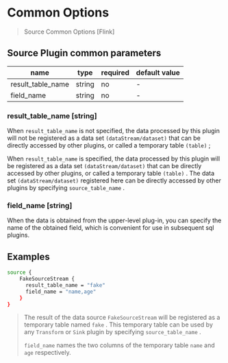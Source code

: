 # Common Options

> Source Common Options [Flink]

## Source Plugin common parameters

| name              | type   | required | default value |
| ----------------- | ------ | -------- | ------------- |
| result_table_name | string | no       | -             |
| field_name        | string | no       | -             |

### result_table_name [string]

When `result_table_name` is not specified, the data processed by this plugin will not be registered as a data set `(dataStream/dataset)` that can be directly accessed by other plugins, or called a temporary table `(table)` ;

When `result_table_name` is specified, the data processed by this plugin will be registered as a data set `(dataStream/dataset)` that can be directly accessed by other plugins, or called a temporary table `(table)` . The data set `(dataStream/dataset)` registered here can be directly accessed by other plugins by specifying `source_table_name` .

### field_name [string]

When the data is obtained from the upper-level plug-in, you can specify the name of the obtained field, which is convenient for use in subsequent sql plugins.

## Examples

```bash
source {
    FakeSourceStream {
      result_table_name = "fake"
      field_name = "name,age"
    }
}
```

> The result of the data source `FakeSourceStream` will be registered as a temporary table named `fake` . This temporary table can be used by any `Transform` or `Sink` plugin by specifying `source_table_name` .
>
> `field_name` names the two columns of the temporary table `name` and `age` respectively.
